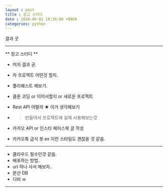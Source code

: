 ```yaml
---
layout : post
title : 장고 스터디
date : 2020-06-01 19:30:00 +0900
categories: python
---
```


결과 굿

---

** 장고 스터디 **

- 머지 결과 굳.

- 차 프로젝트 어떤것 할지.

- 풀리퀘스트 해보기.

- 클론 코딩 or 이어서할지 or 새로운 프로젝트

- Rest API 어떨까 ★ 이거 생각해보기 

- >만들어서 프로젝트에 실제 사용해보는것

- 카카오 API or 인스타 페이스북 글 작성

- 카카오톡 급식 봇 ex 이런 스타일도 괜찮을 것 같음.

---

- 클라우드 필수인것 같음.
- 배포하는 방법..
- url 하나 사서 해보자..
- 분산 DB 
- 디비 ㅂ
---